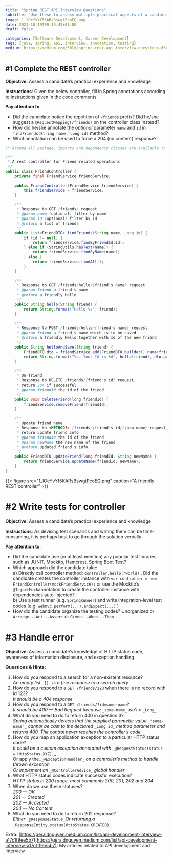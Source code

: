 ```yaml
---
title: "Spring REST API Interview Questions"
subtitle: "Use these to assess multiple practical aspects of a candidate’s skills and experience"
image: 1_lOcYvYf5KARsBswgtPcoEQ.png
date: 2021-10-19T09:19:42+01:00
draft: false

categories: [Software Development, Career Development]
tags: [java, spring, api, interview, annotation, testing]
medium: https://medium.com/50ld/spring-rest-api-interview-questions-66cf78fa1f2c
---
```


#1 Complete the REST controller
-------------------------------

**Objective**: Assess a candidate’s practical experience and knowledge

**Instructions**: Given the below controller, fill in Spring annotations according to instructions given in the code comments

**Pay attention to**:

*   Did the candidate notice the repetition of `/friends` prefix? Did he/she suggest a `@RequestMapping(/friends)` on the controller class instead?
*   How did he/she annotate the _optional_ parameter `name` and `id` in `findFriends(String name, Long id)` method?
*   What annotation can be used to force a 204 (no content) response?

```java
/* Assume all package, imports and dependency classes are available */

/**
 * A rest controller for Friend-related operations
 */
public class FriendController {
    private final FriendService friendService;

    public FriendController(FriendService friendService) {
        this.friendService = friendService;
    }

    /**
     * Response to GET /friends/ request
     * @param name (optional) filter by name
     * @param id (optional) filter by id
     * @return a list of friends
     */
    public List<FriendDTO> findFriends(String name, Long id) {
        if (id != null) {
            return friendService.findByFriendId(id);
        } else if (StringUtils.hasText(name)) {
            return friendService.findByName(name);
        } else {
            return friendService.findAll();
        }
    }

    /**
     * Response to GET /friends/hello/{friend's name} request
     * @param friend a friend's name
     * @return a friendly Hello
     */
    public String hello(String friend) {
        return String.format("Hello %s", friend);
    }

    /**
     * Response to POST /friends/hello/{friend's name} request
     * @param friend a friend's name which is to be saved
     * @return a friendly Hello together with Id of the new friend
     */
    public String helloAndSave(String friend) {
        FriendDTO dto = friendService.add(FriendDTO.builder().name(friend).createDt(LocalDateTime.now()).build());
        return String.format("%s. Your Id is %d", hello(friend), dto.getId());
    }

    /**
     * Un-friend
     * Response to DELETE /friends/{friend's id} request, 
     * return 204 if successful
     * @param friendId the id of the friend
     */
    public void deleteFriend(long friendId) {
        friendService.removeFriend(friendId);
    }

    /**
     * Update friend name
     * Response to <METHOD?> /friends/{friend's id}/{new name} request, 
     * return update friend info
     * @param friendId the id of the friend
     * @param newName the new name of the friend
     * @return updated friend's info
     */
    public FriendDTO updateFriend(long friendId, String newName) {
        return friendService.updateName(friendId, newName);
    }
}
```

{{< figure src="1_lOcYvYf5KARsBswgtPcoEQ.png" caption="A friendly REST controller" >}}


#2 Write tests for controller
=============================

**Objective**: Assess a candidate’s practical experience and knowledge

**Instructions**: As devising test scenarios and writing them can be time-consuming, it is perhaps best to go through the solution verbally

**Pay attention to**:

*   Did the candidate use (or at least mention) any popular test libraries such as JUNIT, Mockito, Hamcrest, Spring Boot Test?
*   Which approach did the candidate take:  
    a) Directly call controller method: `controller.hello("world)` . Did the candidate creates the controller instance with `var controller = new FriendController(mockFriendService);` or use the Mockito’s `@InjectMock`annotation to create the controller instance with dependencies auto-injected?  
    b) Use a test runner (e.g. `SpringRunner`) and write integration-level test codes (e.g. `webmvc.perform(...).andExpect(...)` )
*   How did the candidate organize the testing codes? Unorganized or `Arrange...Act...Assert` or `Given...When...Then`

#3 Handle error
===============

**Objective**: Assess a candidate’s knowledge of HTTP status code, awareness of information disclosure, and exception handling

**Questions & Hints:**

1.  How do you respond to a search for a non-existent resource?  
    _An empty list_ `_[]_` _is a fine response to a search query_
2.  How do you respond to a `GET /friends/123` when there is no record with id 123?  
    _It should be a 404 response_
3.  How do you respond to a `GET /friends/?id=some-name`?  
    _It should be 400 — Bad Request because_ `_some-name_` _isn’t a_ `_Long_`
4.  What do you need to do to return 400 in question 3?  
    _Spring automatically detects that the supplied parameter value_ `_"some-name”_` _cannot be cast to the declared_ `_Long id_` _method parameter and returns 400. The control never reaches the controller’s code_
5.  How do you map an application exception to a particular HTTP status code?  
    _It could be a custom exception annotated with_ `_@RequestStatus(status = HttpStatus.XYZ)_`_  
    Or apply the_`_@ExceptionHandler_` _on a controller’s method to handle thrown exception  
    Or implement an_ `_@ControllerAdvice_` _global handler_
6.  What HTTP status codes indicate successful execution?  
    _HTTP status in 200 range, most commonly 200, 201, 202 and 204_
7.  When do we use these statuses?  
    _200 — OK  
    201 — Created  
    202 — Accepted  
    204 — No Content_
8.  What do you need to do to return 202 response?  
    _Either_ `_@ResponseStatus_`_Or returning a_ `_ResponseEntity.status(HttpStatus.CREATED)_`

Extra: [https://geraldnguyen.medium.com/list/api-development-interview-a17c1f9ee5b7](https://geraldnguyen.medium.com/list/api-development-interview-a17c1f9ee5b7): My articles related to API development and interview